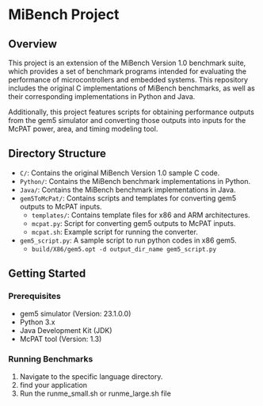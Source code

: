 # MiBench Project

## Overview

This project is an extension of the MiBench Version 1.0 benchmark suite, which provides a set of benchmark programs intended for evaluating the performance of microcontrollers and embedded systems. This repository includes the original C implementations of MiBench benchmarks, as well as their corresponding implementations in Python and Java.

Additionally, this project features scripts for obtaining performance outputs from the gem5 simulator and converting those outputs into inputs for the McPAT power, area, and timing modeling tool.

## Directory Structure

- `C/`: Contains the original MiBench Version 1.0 sample C code.
- `Python/`: Contains the MiBench benchmark implementations in Python.
- `Java/`: Contains the MiBench benchmark implementations in Java.
- `gem5ToMcPat/`: Contains scripts and templates for converting gem5 outputs to McPAT inputs.
  - `templates/`: Contains template files for x86 and ARM architectures.
  - `mcpat.py`: Script for converting gem5 outputs to McPAT inputs.
  - `mcpat.sh`: Example script for running the converter.
- `gem5_script.py`: A sample script to run python codes in x86 gem5.
  - `build/X86/gem5.opt -d output_dir_name gem5_script.py` 

## Getting Started

### Prerequisites

- gem5 simulator (Version: 23.1.0.0)
- Python 3.x
- Java Development Kit (JDK)
- McPAT tool (Version: 1.3)

### Running Benchmarks

1. Navigate to the specific language directory.
2. find your application
3. Run the runme_small.sh or runme_large.sh file
